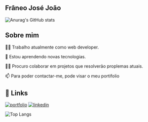 ##  Frâneo José João
![Anurag's GitHub stats](https://github-readme-stats.vercel.app/api?username=FraneoJJ&theme=transparent&show_icons=true)
## Sobre mim
👩‍💻 Trabalho atualmente como web developer.

🧠 Estou aprendendo novas tecnologias.

👯‍♀️ Procuro colaborar em projetos que resolverão proplemas atuais.

📫 Para poder contactar-me, pode visar o meu portifolio
## 🔗 Links
[![portfolio](https://img.shields.io/badge/my_portfolio-000?style=for-the-badge&logo=ko-fi&logoColor=white)](https://franeojosejoao.github.io/Personal-Portfolio/)
[![linkedin](https://img.shields.io/badge/linkedin-0A66C2?style=for-the-badge&logo=linkedin&logoColor=white)](https://www.linkedin.com/in/franeo-jo%C3%A3o-478630304/)

![Top Langs](https://github-readme-stats.vercel.app/api/top-langs/?username=FraneoJJ&langs_count=8)








